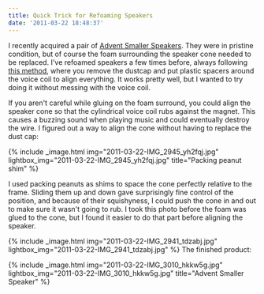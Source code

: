 ```yaml
---
title: Quick Trick for Refoaming Speakers
date: '2011-03-22 18:48:37'
---
```



I recently acquired a pair of [Advent Smaller Speakers](http://www.stereophile.com/historical/506advent/). They were in pristine condition, but of course the foam surrounding the speaker cone needed to be replaced. I've refoamed speakers a few times before, always following [this method](http://www.reconingspeakers.com/2010/04/refoaming-instructions/), where you remove the dustcap and put plastic spacers around the voice coil to align everything. It works pretty well, but I wanted to try doing it without messing with the voice coil.

If you aren't careful while gluing on the foam surround, you could align the speaker cone so that the cylindrical voice coil rubs against the magnet. This causes a buzzing sound when playing music and could eventually destroy the wire. I figured out a way to align the cone without having to replace the dust cap:

{% include _image.html img="2011-03-22-IMG_2945_yh2fqj.jpg" lightbox_img="2011-03-22-IMG_2945_yh2fqj.jpg" title="Packing peanut shim"  %}

I used packing peanuts as shims to space the cone perfectly relative to the frame. Sliding them up and down gave surprisingly fine control of the position, and because of their squishyness, I could push the cone in and out to make sure it wasn't going to rub. I took this photo before the foam was glued to the cone, but I found it easier to do that part before aligning the speaker.

{% include _image.html img="2011-03-22-IMG_2941_tdzabj.jpg" lightbox_img="2011-03-22-IMG_2941_tdzabj.jpg" %}
The finished product:

{% include _image.html img="2011-03-22-IMG_3010_hkkw5g.jpg" lightbox_img="2011-03-22-IMG_3010_hkkw5g.jpg" title="Advent Smaller Speaker"  %}
